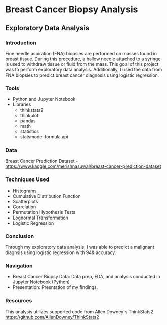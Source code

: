 # Breast Cancer Biopsy Analysis
## Exploratory Data Analysis

### Introduction
Fine needle aspiration (FNA) biopsies are performed on masses found in breast tissue. During this procedure, a hallow needle attached to a syringe is used to withdraw tissue or fluid from the mass. This goal of this project was to perform exploratory data analysis. Additionally, I used the data from FNA biopsies to predict breast cancer diagnosis using logistic regression.

### Tools
* Python and Jupyter Notebook 
* Libraries
  * thinkstats2
  * thinkplot
  * pandas
  * math
  * statistics
  * statsmodel.formula.api

### Data
Breast Cancer Prediction Dataset - https://www.kaggle.com/merishnasuwal/breast-cancer-prediction-dataset

### Techniques Used
* Histograms
* Cumulative Distribution Function
* Scatterplots
* Correlation
* Permutation Hypothesis Tests
* Lognormal Transformation
* Logistic Regression

### Conclusion
Through my exploratory data analysis, I was able to predict a malignant diagnsis using logistic regression with 94& accuracy. 

### Navigation
* Breast Cancer Biopsy Data: Data prep, EDA, and analysis conducted in Jupyter Notebook (Python) 
* Presentation: Presntation of my findings.

### Resources
This analysis utilizes supported code from Allen Downey's ThinkStats2 https://github.com/AllenDowney/ThinkStats2
